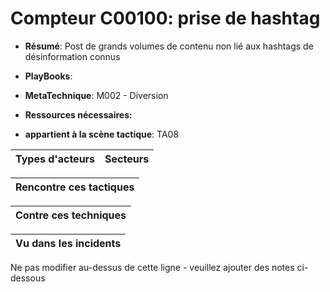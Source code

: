 # Compteur C00100: prise de hashtag

* **Résumé**: Post de grands volumes de contenu non lié aux hashtags de désinformation connus

* **PlayBooks**:

* **MetaTechnique**: M002 - Diversion

* **Ressources nécessaires:**

* **appartient à la scène tactique**: TA08


|Types d'acteurs |Secteurs |
|----------- |------- |



|Rencontre ces tactiques |
|---------------------- |



|Contre ces techniques |
|------------------------- |



|Vu dans les incidents |
|----------------- |


Ne pas modifier au-dessus de cette ligne - veuillez ajouter des notes ci-dessous